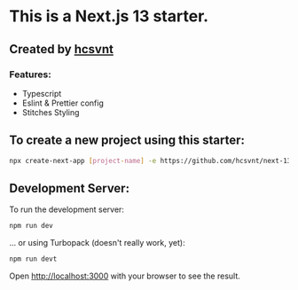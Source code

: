 # This is a Next.js 13 starter.
## Created by [hcsvnt](https://github.com/hcsvnt)

### Features:
- Typescript
- Eslint & Prettier config
- Stitches Styling

## To create a new project using this starter:

```bash
npx create-next-app [project-name] -e https://github.com/hcsvnt/next-13-starter

```

## Development Server:

To run the development server:

```bash
npm run dev

```

... or using Turbopack (doesn't really work, yet):

```bash
npm run devt

```

Open [http://localhost:3000](http://localhost:3000) with your browser to see the result.
